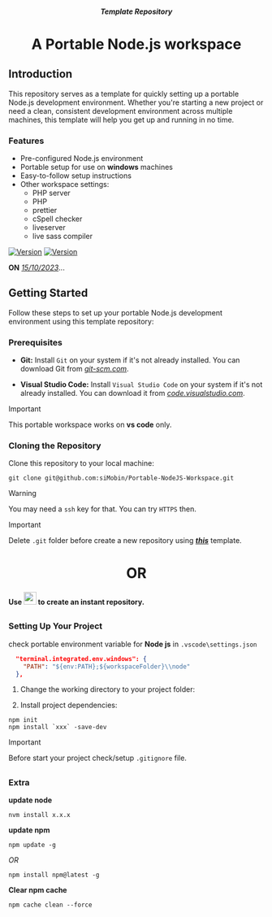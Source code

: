 <h5 align="center">Template Repository</h5>
<h1 align="center">A Portable Node.js workspace</h1>

## Introduction

This repository serves as a template for quickly setting up a portable Node.js development environment. Whether you're starting a new project or need a clean, consistent development environment across multiple machines, this template will help you get up and running in no time.

### Features

- Pre-configured Node.js environment
- Portable setup for use on **windows** machines
- Easy-to-follow setup instructions
- Other workspace settings:
  - PHP server
  - PHP
  - prettier
  - cSpell checker
  - liveserver
  - live sass compiler

[![Version](https://img.shields.io/badge/NODE%20Version-20.6.1-blue.svg)](https://your-project-url)
[![Version](https://img.shields.io/badge/npm%20Version-10.2.0-blue.svg)](https://your-project-url)

**ON** _[15/10/2023](https://github.com/siMobin/Portable-NodeJS-Workspace)_...

## Getting Started

Follow these steps to set up your portable Node.js development environment using this template repository:

### Prerequisites

- **Git:** Install `Git` on your system if it's not already installed. You can download Git from _[git-scm.com](https://git-scm.com/)_.

- **Visual Studio Code:** Install `Visual Studio Code` on your system if it's not already installed. You can download it from _[code.visualstudio.com](https://code.visualstudio.com/download)_.

> [!IMPORTANT]  
> This portable workspace works on **vs code** only.

### Cloning the Repository

Clone this repository to your local machine:

```shell
git clone git@github.com:siMobin/Portable-NodeJS-Workspace.git
```

> [!WARNING]
> You may need a `ssh` key for that. You can try `HTTPS` then.

> [!IMPORTANT]  
> Delete `.git` folder before create a new repository using ***[this](https://github.com/siMobin/Portable-NodeJS-Workspace)*** template.

<h1 align="center">OR</h1>

<h4>Use <img src="https://img.shields.io/badge/Use this template-2ea043?logo=drop-down&logoColor=white&style=for-the-badge" height="25"/> to create an instant repository.</h4>

##

##

##

### Setting Up Your Project

check portable environment variable for **Node js** in `.vscode\settings.json`

```json
  "terminal.integrated.env.windows": {
    "PATH": "${env:PATH};${workspaceFolder}\\node"
  },
```

1. Change the working directory to your project folder:

2. Install project dependencies:

```shell
npm init
npm install `xxx` -save-dev
```

<!--
### Usage

Now you're all set to start your Node.js project within this portable environment. Use the following npm scripts to get started:

- **Start the development server:**

```shell
npm start
```

- **Multi-Dev:**

```shell
npm install npm-run-all
```

_settings:_

```json
{
  "dependencies": {
    "npm-run-all": "^4.1.5"
  },
  "name": "name",
  "version": "0.0.1-beta",
  "description": "",
  "main": "index.php",
  "scripts": {
    "start-admin": "php -S localhost:8000 -t x/",
    "start-user": "php -S localhost:8001 -t y/",
    "start-driver": "php -S localhost:8002 -t z/",
    "start": "npm-run-all --parallel start-x start-y start-z"
  },
  "author": "",
  "license": ""
}
``` -->

> [!IMPORTANT]  
> Before start your project check/setup `.gitignore` file.

##

### **Extra**

**update node**

```shell
nvm install x.x.x
```

**update npm**

```shell
npm update -g
```

_OR_

```shell
npm install npm@latest -g
```

**Clear npm cache**

```shell
npm cache clean --force
```
